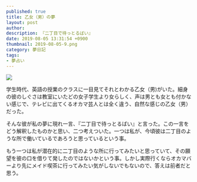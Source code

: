 ```yaml
---
published: true
title: 乙女（男）の夢
layout: post
author: 
description: 『二丁目で待っとるばい』
date: 2019-08-05 13:31:54 +0900
thumbnail: 2019-08-05-9.png
category: 夢日記
tags:
- 夢占い
---
```


![]({{site.baseurl}}/assets/img/2019-08-05-9.png)

学生時代、英語の授業のクラスに一目見てそれとわかる乙女（男)がいた。細身の彼のしぐさは教室にいたどの女子学生より女らしく、声は男とも女とも付かない感じで、テレビに出てくるオカマ芸人とは全く違う、自然な感じの乙女（男）だった。

そんな彼が私の夢に現れ一言、『二丁目で待っとるばい』と言った。この一言をどう解釈したものかと思い、二つ考えついた。一つは私が、今頃彼は二丁目のような所で働いているであろうと思っているという事。

もう一つは私が潜在的に二丁目のような所に行ってみたいと思っていて、その願望を彼の口を借りて発したのではないかという事。しかし実際行くならオカマバーより先にメイド喫茶に行ってみたい気がしないでもないので、答えは前者だと思う。


